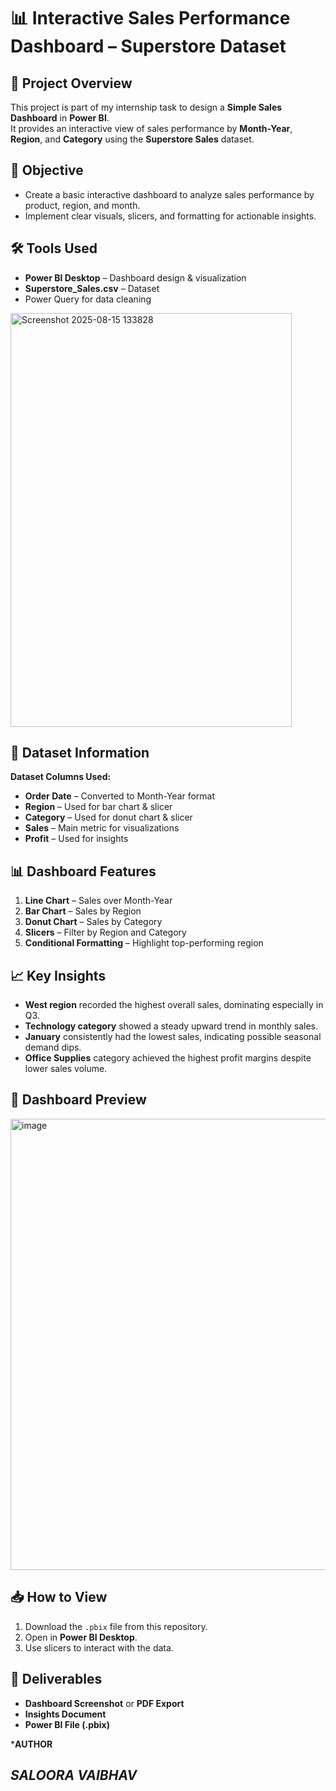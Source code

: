 # 📊 Interactive Sales Performance Dashboard – Superstore Dataset

## 📌 Project Overview
This project is part of my internship task to design a **Simple Sales Dashboard** in **Power BI**.  
It provides an interactive view of sales performance by **Month-Year**, **Region**, and **Category** using the **Superstore Sales** dataset.

## 🎯 Objective
- Create a basic interactive dashboard to analyze sales performance by product, region, and month.
- Implement clear visuals, slicers, and formatting for actionable insights.

## 🛠 Tools Used
- **Power BI Desktop** – Dashboard design & visualization
- **Superstore_Sales.csv** – Dataset
- Power Query for data cleaning
<img width="450" height="662" alt="Screenshot 2025-08-15 133828" src="https://github.com/user-attachments/assets/6ff8b4da-99be-44a6-8515-81e6bd76ccba" />

## 📂 Dataset Information
**Dataset Columns Used:**
- **Order Date** – Converted to Month-Year format
- **Region** – Used for bar chart & slicer
- **Category** – Used for donut chart & slicer
- **Sales** – Main metric for visualizations
- **Profit** – Used for insights

## 📊 Dashboard Features
1. **Line Chart** – Sales over Month-Year
2. **Bar Chart** – Sales by Region
3. **Donut Chart** – Sales by Category
4. **Slicers** – Filter by Region and Category
5. **Conditional Formatting** – Highlight top-performing region

## 📈 Key Insights
- **West region** recorded the highest overall sales, dominating especially in Q3.
- **Technology category** showed a steady upward trend in monthly sales.
- **January** consistently had the lowest sales, indicating possible seasonal demand dips.
- **Office Supplies** category achieved the highest profit margins despite lower sales volume.

## 📸 Dashboard Preview
<img width="1277" height="722" alt="image" src="https://github.com/user-attachments/assets/e9f189e9-cf43-4c9f-a561-837f357add8b" />



## 📥 How to View
1. Download the `.pbix` file from this repository.
2. Open in **Power BI Desktop**.
3. Use slicers to interact with the data.

## 📄 Deliverables
- **Dashboard Screenshot** or **PDF Export**
- **Insights Document**
- **Power BI File (.pbix)**

***AUTHOR**

***SALOORA VAIBHAV***
---
